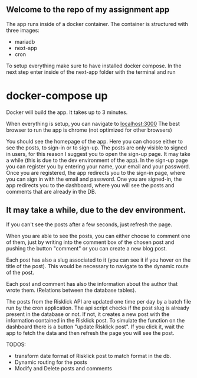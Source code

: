 ## Welcome to the repo of my assignment app

The app runs inside of a docker container. The container is structured with three images:

- mariadb
- next-app
- cron

To setup everything make sure to have installed docker compose.
In the next step enter inside of the next-app folder with the terminal and run

# docker-compose up

Docker will build the app. It takes up to 3 minutes.

When everything is setup, you can navigate to [localhost:3000](http://localhost:3000)
The best browser to run the app is chrome (not optimized for other browsers)

You should see the homepage of the app. Here you can choose either to see the posts, to sign-in or to sign-up.
The posts are only visible to signed in users, for this reason I suggest you to open the sign-up page.
It may take a while (this is due to the dev environment of the app).
In the sign-up page you can register you by entering your name, your email and your password.
Once you are registered, the app redirects you to the sign-in page, where you can sign in with the email and password.
One you are signed-in, the app redirects you to the dashboard, where you will see the posts and comments that are already in the DB.

## It may take a while, due to the dev environment.

If you can't see the posts after a few seconds, just refresh the page.

When you are able to see the posts, you can either choose to comment one of them, just by writing into the comment box of the chosen post and pushing the button "comment" or you can create a new blog post.

Each post has also a slug associated to it (you can see it if you hover on the title of the post). This would be necessary to navigate to the dynamic route of the post.

Each post and comment has also the information about the author that wrote them. (Relations between the database tables).

The posts from the Risklick API are updated one time per day by a batch file run by the cron application. The api script checks if the post slug is already present in the database or not. If not, it creates a new post with the information contained in the Risklick post.
To simulate the function on the dashboard there is a button "update Risklick post". If you click it, wait the app to fetch the data and then refresh the page you will see the post.

TODOS:

- transform date format of Risklick post to match format in the db.
- Dynamic routing for the posts
- Modify and Delete posts and comments
